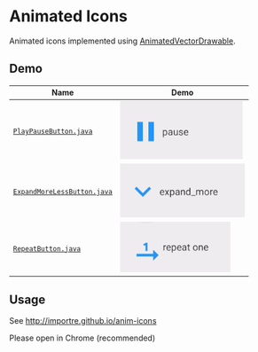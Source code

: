 # Animated Icons
Animated icons implemented using [AnimatedVectorDrawable][1].


## Demo

| Name | Demo |
|------|------|
|[`PlayPauseButton.java`][2]|![play_pause](images/play_pause.gif)|
|[`ExpandMoreLessButton.java`][3]|![expand_more_less](images/expand_more_less.gif)|
|[`RepeatButton.java`][4]|![repeat_one](images/repeat_one.gif)|


## Usage
See http://importre.github.io/anim-icons

Please open in Chrome (recommended)


[1]: https://developer.android.com/reference/android/graphics/drawable/AnimatedVectorDrawable.html
[2]: https://github.com/importre/anim-icons/blob/master/sample/app/src/main/java/io/github/importre/animatedicons/PlayPauseButton.java
[3]: https://github.com/importre/anim-icons/blob/master/sample/app/src/main/java/io/github/importre/animatedicons/ExpandMoreLessButton.java
[4]: https://github.com/importre/anim-icons/blob/master/sample/app/src/main/java/io/github/importre/animatedicons/RepeatButton.java
